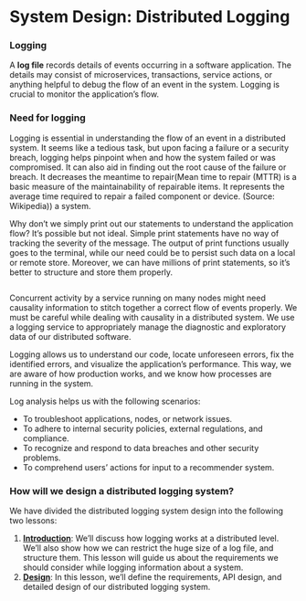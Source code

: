 # System Design: Distributed Logging

### Logging <a href="#logging" id="logging"></a>

A **log file** records details of events occurring in a software application. The details may consist of microservices, transactions, service actions, or anything helpful to debug the flow of an event in the system. Logging is crucial to monitor the application’s flow.

### Need for logging <a href="#need-for-logging-0" id="need-for-logging-0"></a>

Logging is essential in understanding the flow of an event in a distributed system. It seems like a tedious task, but upon facing a failure or a security breach, logging helps pinpoint when and how the system failed or was compromised. It can also aid in finding out the root cause of the failure or breach. It decreases the meantime to repair(Mean time to repair (MTTR) is a basic measure of the maintainability of repairable items. It represents the average time required to repair a failed component or device. (Source: Wikipedia)) a system.

Why don’t we simply print out our statements to understand the application flow? It’s possible but not ideal. Simple print statements have no way of tracking the severity of the message. The output of print functions usually goes to the terminal, while our need could be to persist such data on a local or remote store. Moreover, we can have millions of print statements, so it’s better to structure and store them properly.

<figure><img src="https://kuweiguge.github.io/Grokking-Modern-System-Design-Interview-Gitbook/.gitbook/assets/Screenshot 2023-09-03 at 2.32.19 AM.png" alt=""><figcaption></figcaption></figure>

Concurrent activity by a service running on many nodes might need causality information to stitch together a correct flow of events properly. We must be careful while dealing with causality in a distributed system. We use a logging service to appropriately manage the diagnostic and exploratory data of our distributed software.

Logging allows us to understand our code, locate unforeseen errors, fix the identified errors, and visualize the application’s performance. This way, we are aware of how production works, and we know how processes are running in the system.

Log analysis helps us with the following scenarios:

* To troubleshoot applications, nodes, or network issues.
* To adhere to internal security policies, external regulations, and compliance.
* To recognize and respond to data breaches and other security problems.
* To comprehend users’ actions for input to a recommender system.

### How will we design a distributed logging system? <a href="#how-will-we-design-a-distributed-logging-system-0" id="how-will-we-design-a-distributed-logging-system-0"></a>

We have divided the distributed logging system design into the following two lessons:

1. [**Introduction**](introduction-to-distributed-logging.md): We’ll discuss how logging works at a distributed level. We’ll also show how we can restrict the huge size of a log file, and structure them. This lesson will guide us about the requirements we should consider while logging information about a system.
2. [**Design**](design-of-a-distributed-logging-service.md): In this lesson, we’ll define the requirements, API design, and detailed design of our distributed logging system.
